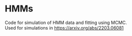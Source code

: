 # HMMs
Code for simulation of HMM data and fitting using MCMC. \
Used for simulations in https://arxiv.org/abs/2203.06081 
